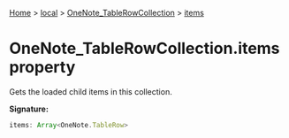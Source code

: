 [Home](./index) &gt; [local](local.md) &gt; [OneNote\_TableRowCollection](local.onenote_tablerowcollection.md) &gt; [items](local.onenote_tablerowcollection.items.md)

# OneNote\_TableRowCollection.items property

Gets the loaded child items in this collection.

**Signature:**
```javascript
items: Array<OneNote.TableRow>
```
